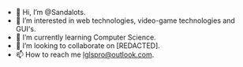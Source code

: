 - 👋 Hi, I’m @Sandalots.
- 👀 I’m interested in web technologies, video-game technologies and GUI's. 
- 🌱 I’m currently learning Computer Science.
- 💞️ I’m looking to collaborate on [REDACTED].
- 📫 How to reach me lglspro@outlook.com.

<!---
Sandalots/Sandalots is a ✨ special ✨ repository because its `README.md` (this file) appears on your GitHub profile.
You can click the Preview link to take a look at your changes.
--->
